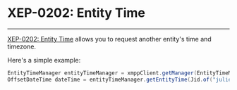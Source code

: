 # XEP-0202: Entity Time
---

[XEP-0202: Entity Time][Entity Time] allows you to request another entity's time and timezone.

Here's a simple example:

```java
EntityTimeManager entityTimeManager = xmppClient.getManager(EntityTimeManager.class);
OffsetDateTime dateTime = entityTimeManager.getEntityTime(Jid.of("juliet@example.net/balcony")).getResult();
```


[Entity Time]: https://xmpp.org/extensions/xep-0202.html "XEP-0202: Entity Time"
